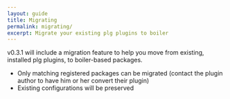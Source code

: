 ```yaml
---
layout: guide
title: Migrating
permalink: migrating/
excerpt: Migrate your existing plg plugins to boiler
---
```


v0.3.1 will include a migration feature to help you move from existing, installed plg plugins, to boiler-based packages.

* Only matching registered packages can be migrated (contact the plugin author to have him or her convert their plugin)
* Existing configurations will be preserved
